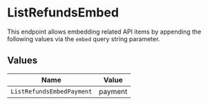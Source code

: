 # ListRefundsEmbed

This endpoint allows embedding related API items by appending the following values via the `embed` query string
parameter.


## Values

| Name                      | Value                     |
| ------------------------- | ------------------------- |
| `ListRefundsEmbedPayment` | payment                   |